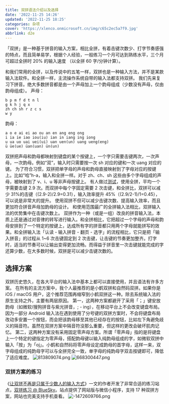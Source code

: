 ```yaml
---
title: 双拼语法介绍以及选择
date: '2022-11-25 14:26'
updated: '2022-11-25 18:25'
categories: 杂项
cover: 'https://xlenco.onmicrosoft.cn/img/c65c2ec5a7f9.jpg'
abbrlink: d2e
---
```


「双拼」是一种基于拼音的输入方案，相比全拼，有着击键次数少、打字节奏感强的特点，而且简单易学，根据个人经验，一般练习一个月可达到熟练水平，三个月可超过全拼时 20% 的输入速度 （以全拼 60 字/分钟计算）。

和我们常用的全拼，以及传说中的五笔一样，双拼也是一种输入方法，并不是某款输入法软件。和全拼一样，主流操作系统自带的输入法都支持双拼。
我们先来复习下拼音。绝大多数拼音都是由一个声母加上一个韵母组成（少数没有声母，仅由韵母组成）。
声母：

```声母
b p m f d t n l
g k h j q x
zh ch sh r z c s
w y
```

韵母：

```韵母
a o e ai ei ao ou an en ang eng ong
i ia ie iao iou(iu) ian in iang ing iong
u ua uo uai uei(ui) uan uen(un) uang ueng(eng)
ü üe(ue) üan(uan) ün(un)
```

双拼把声母和韵母都映射到键盘的某个按键上，一个字只需要击键两次，一次声母，一次韵母。例如“双”，输入时只需要按一次 sh 对应的键和一次 uang 对应的键。
为了符合习惯，双拼把单字母的声母和韵母直接映射到了字母对应的按键上。比如“哈”h-a，输入和全拼一样。对于 zh、ch、sh 这些由多个字母组成的声母，被映射到了 v、i、u 等非声母按键上。
有人做过[测试](https://zhuanlan.zhihu.com/p/34438126)，使用全拼，平均一个字需要击键 2.9 次。而双拼中每个字固定需要 2 次击键，和全拼比，双拼可以减少 31%的击键（(2.9-2)/2.9=0.31），输入效率提升 45%（(2.9/2-1)/1=0.45），可以说是非常大的提升。
使用双拼不但可以减少击键次数、提高输入效率，而且更加符合拼音声母加韵母的设计。
和使用范围最广的全拼输入法相比，双拼输入法的优势集中在击键次数上。
双拼作为一种（或是一组）改良的拼音输入法，本质上还是通过对音律的转写进行输入。和全拼相比，它把超过一个字母的声母和韵母安排到了一个特定的按键上，达成所有字的拼音都只用两个字母就能拼写的效果。和全拼输入法「认读 - 输入拼音 - 翻页 - 选字」的流程相比，它只是把「输入拼音」的过程从 1~6 次击键固定到 2 次击键，让击键的节奏更加整齐。打字时，适当的节奏可以让输出变得更加流畅。而得益于拼音里一次击键就能完成的字还算少数，在大多数时候，双拼是可以减少击键次数的。

## 选择方案

双拼历史悠久，在各大平台的输入法中基本上都可以直接使用，并且语法有许多方案。
在所有的主流方案中，我个人最推荐的是小鹤双拼和自然码双拼。如果你是 iOS / macOS 用户，这个推荐范围再缩窄到小鹤双拼这一种。除去系统输入法的原生支持之外，主要有两层原因。
第一，这两种方案都避开了采用「；」键安放韵母（如微软/搜狗拼音与紫光拼音，; - ing），在移动平台上不会改变键盘布局。因为一部分 Android 输入法在遇到使用了分号键的双拼方案时，不会将键盘布局改动多安置一个按钮，而会把该韵母移至其他已经存在的按钮，比如左下角避免歧义的隔音符。虽然在双拼方案中隔音符没那么重要，但这样的更改会破坏肌肉记忆。
第二，这两种方案没有采用固定零声母方案。所谓「零声母」指的是将键盘上一个特定的键指定为零声母，搭配韵母键以输入纯韵母组成的字，如微软双拼中输入「按」为「oj」。小鹤和自然码将零声母设定成韵母的首字母，这样一来，双字母组成的纯韵母字可以与全拼完全一致，单字母的纯韵母字双击按键即可，降低了适应难度。
<img src="https://cdn.nlark.com/yuque/0/2022/png/22578074/1669372464657-e5c66203-2685-4d58-8e4f-28097aa8dbad.png#averageHue=%23f3f3f3&from=url&id=ngpIF&name=813809074.png&originHeight=320&originWidth=1050&originalType=binary&ratio=1&rotation=0&showTitle=false&size=11719&status=done&style=none&title=" alt="813809074.png" referrerPolicy="no-referrer"/>
<img src="https://cdn.nlark.com/yuque/0/2022/png/22578074/1669372492201-95268b5e-110c-443f-81ca-24c96d43a60e.png#averageHue=%23f3f3f3&from=url&id=eeBhr&name=668300447.png&originHeight=320&originWidth=1050&originalType=binary&ratio=1&rotation=0&showTitle=false&size=11962&status=done&style=none&title=" alt="668300447.png" referrerPolicy="no-referrer" />

### 双拼方案的练习

《[让双拼不再是只属于少数人的输入方式](https://sspai.com/post/42667)》一文的作者开发了非常合适的练习站点，[双拼练习 @ BlueSky](https://api.ihint.me/shuang/)。站点提供了网站版与微信小程序，支持 17 种双拼方案，网站也完美支持手机查看。
<img src="https://cdn.nlark.com/yuque/0/2022/png/22578074/1669372551414-c38804dc-a4b1-4563-8bde-11b8c447a5aa.png#averageHue=%23e9e9e9&from=url&id=QjZEo&name=-1472609766.png&originHeight=406&originWidth=1120&originalType=binary&ratio=1&rotation=0&showTitle=false&size=99732&status=done&style=none&title=" alt="-1472609766.png" referrerPolicy="no-referrer"/>
